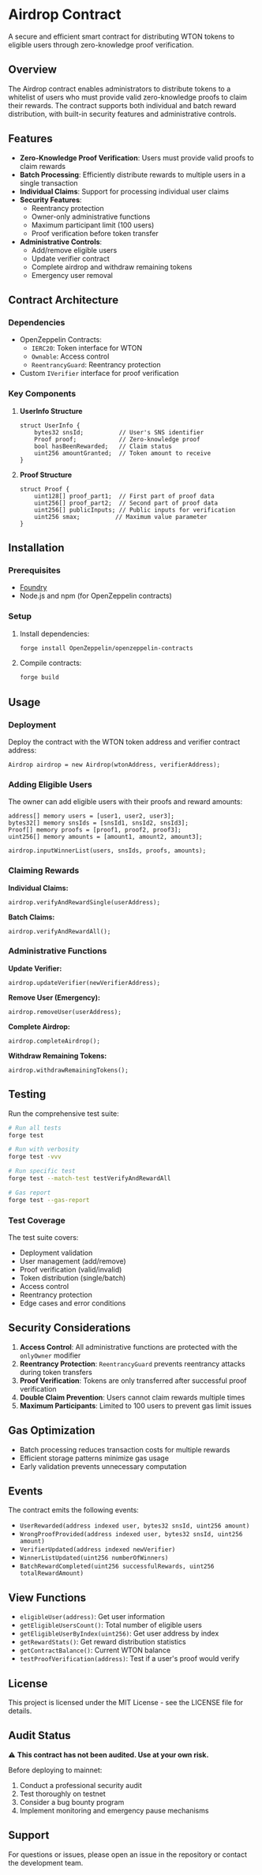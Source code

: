 # Airdrop Contract

A secure and efficient smart contract for distributing WTON tokens to eligible users through zero-knowledge proof verification.

## Overview

The Airdrop contract enables administrators to distribute tokens to a whitelist of users who must provide valid zero-knowledge proofs to claim their rewards. The contract supports both individual and batch reward distribution, with built-in security features and administrative controls.

## Features

- **Zero-Knowledge Proof Verification**: Users must provide valid proofs to claim rewards
- **Batch Processing**: Efficiently distribute rewards to multiple users in a single transaction
- **Individual Claims**: Support for processing individual user claims
- **Security Features**:
  - Reentrancy protection
  - Owner-only administrative functions
  - Maximum participant limit (100 users)
  - Proof verification before token transfer
- **Administrative Controls**:
  - Add/remove eligible users
  - Update verifier contract
  - Complete airdrop and withdraw remaining tokens
  - Emergency user removal

## Contract Architecture

### Dependencies

- OpenZeppelin Contracts:
  - `IERC20`: Token interface for WTON
  - `Ownable`: Access control
  - `ReentrancyGuard`: Reentrancy protection
- Custom `IVerifier` interface for proof verification

### Key Components

1. **UserInfo Structure**
   ```solidity
   struct UserInfo {
       bytes32 snsId;          // User's SNS identifier
       Proof proof;            // Zero-knowledge proof
       bool hasBeenRewarded;   // Claim status
       uint256 amountGranted;  // Token amount to receive
   }
   ```

2. **Proof Structure**
   ```solidity
   struct Proof {
       uint128[] proof_part1;  // First part of proof data
       uint256[] proof_part2;  // Second part of proof data
       uint256[] publicInputs; // Public inputs for verification
       uint256 smax;          // Maximum value parameter
   }
   ```

## Installation

### Prerequisites

- [Foundry](https://book.getfoundry.sh/getting-started/installation)
- Node.js and npm (for OpenZeppelin contracts)

### Setup

1. Install dependencies:
   ```bash
   forge install OpenZeppelin/openzeppelin-contracts
   ```

2. Compile contracts:
   ```bash
   forge build
   ```

## Usage

### Deployment

Deploy the contract with the WTON token address and verifier contract address:

```solidity
Airdrop airdrop = new Airdrop(wtonAddress, verifierAddress);
```

### Adding Eligible Users

The owner can add eligible users with their proofs and reward amounts:

```solidity
address[] memory users = [user1, user2, user3];
bytes32[] memory snsIds = [snsId1, snsId2, snsId3];
Proof[] memory proofs = [proof1, proof2, proof3];
uint256[] memory amounts = [amount1, amount2, amount3];

airdrop.inputWinnerList(users, snsIds, proofs, amounts);
```

### Claiming Rewards

**Individual Claims:**
```solidity
airdrop.verifyAndRewardSingle(userAddress);
```

**Batch Claims:**
```solidity
airdrop.verifyAndRewardAll();
```

### Administrative Functions

**Update Verifier:**
```solidity
airdrop.updateVerifier(newVerifierAddress);
```

**Remove User (Emergency):**
```solidity
airdrop.removeUser(userAddress);
```

**Complete Airdrop:**
```solidity
airdrop.completeAirdrop();
```

**Withdraw Remaining Tokens:**
```solidity
airdrop.withdrawRemainingTokens();
```

## Testing

Run the comprehensive test suite:

```bash
# Run all tests
forge test

# Run with verbosity
forge test -vvv

# Run specific test
forge test --match-test testVerifyAndRewardAll

# Gas report
forge test --gas-report
```

### Test Coverage

The test suite covers:
- Deployment validation
- User management (add/remove)
- Proof verification (valid/invalid)
- Token distribution (single/batch)
- Access control
- Reentrancy protection
- Edge cases and error conditions

## Security Considerations

1. **Access Control**: All administrative functions are protected with the `onlyOwner` modifier
2. **Reentrancy Protection**: `ReentrancyGuard` prevents reentrancy attacks during token transfers
3. **Proof Verification**: Tokens are only transferred after successful proof verification
4. **Double Claim Prevention**: Users cannot claim rewards multiple times
5. **Maximum Participants**: Limited to 100 users to prevent gas limit issues

## Gas Optimization

- Batch processing reduces transaction costs for multiple rewards
- Efficient storage patterns minimize gas usage
- Early validation prevents unnecessary computation

## Events

The contract emits the following events:

- `UserRewarded(address indexed user, bytes32 snsId, uint256 amount)`
- `WrongProofProvided(address indexed user, bytes32 snsId, uint256 amount)`
- `VerifierUpdated(address indexed newVerifier)`
- `WinnerListUpdated(uint256 numberOfWinners)`
- `BatchRewardCompleted(uint256 successfulRewards, uint256 totalRewardAmount)`

## View Functions

- `eligibleUser(address)`: Get user information
- `getEligibleUsersCount()`: Total number of eligible users
- `getEligibleUserByIndex(uint256)`: Get user address by index
- `getRewardStats()`: Get reward distribution statistics
- `getContractBalance()`: Current WTON balance
- `testProofVerification(address)`: Test if a user's proof would verify

## License

This project is licensed under the MIT License - see the LICENSE file for details.

## Audit Status

⚠️ **This contract has not been audited. Use at your own risk.**

Before deploying to mainnet:
1. Conduct a professional security audit
2. Test thoroughly on testnet
3. Consider a bug bounty program
4. Implement monitoring and emergency pause mechanisms

## Support

For questions or issues, please open an issue in the repository or contact the development team.